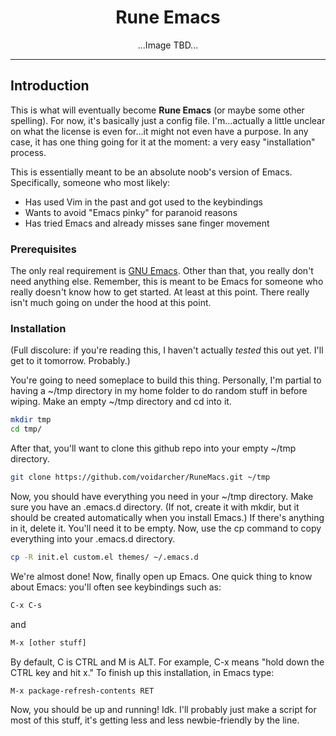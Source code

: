 <div align="center">
  
  # Rune Emacs

</div>

<div align="center">

  ...Image TBD...
  
</div>

---

## Introduction
This is what will eventually become **Rune Emacs** (or maybe some other spelling). For now, it's 
basically just a config file. I'm...actually a little unclear on what the license is even 
for...it might not even have a purpose. In any case, it has one thing going for it at the moment: 
a very easy "installation" process. 

This is essentially meant to be an absolute noob's version of Emacs. Specifically, someone who 
most likely:
* Has used Vim in the past and got used to the keybindings
* Wants to avoid "Emacs pinky" for paranoid reasons
* Has tried Emacs and already misses sane finger movement

### Prerequisites
The only real requirement is [GNU Emacs](https://www.gnu.org/software/emacs/). Other than that, 
you really don't need anything else. Remember, this is meant to be Emacs for someone who really 
doesn't know how to get started. At least at this point. There really isn't much going on under 
the hood at this point. 

### Installation
(Full discolure: if you're reading this, I haven't actually *tested* this out yet. I'll get 
to it tomorrow. Probably.)

You're going to need someplace to build this thing. Personally, I'm partial to having a 
~/tmp directory in my home folder to do random stuff in before wiping. Make an empty ~/tmp 
directory and cd into it. 

```sh
mkdir tmp
cd tmp/
```
After that, you'll want to clone this github repo into your empty ~/tmp directory.
```sh
git clone https://github.com/voidarcher/RuneMacs.git ~/tmp
```
Now, you should have everything you need in your ~/tmp directory. Make sure you have an 
.emacs.d directory. (If not, create it with mkdir, but it should be created automatically 
when you install Emacs.) If there's anything in it, delete it. You'll need it to be empty.
Now, use the cp command to copy everything into your .emacs.d directory.
```sh
cp -R init.el custom.el themes/ ~/.emacs.d
```
We're almost done! Now, finally open up Emacs. One quick thing to know about Emacs: you'll
often see keybindings such as: 
```sh
C-x C-s
```
and
```sh
M-x [other stuff]
```
By default, C is CTRL and M is ALT. For example, C-x means "hold down the CTRL key and hit
x." To finish up this installation, in Emacs type:
```sh
M-x package-refresh-contents RET
```
Now, you should be up and running! Idk. I'll probably just make a script for most of this
stuff, it's getting less and less newbie-friendly by the line. 
